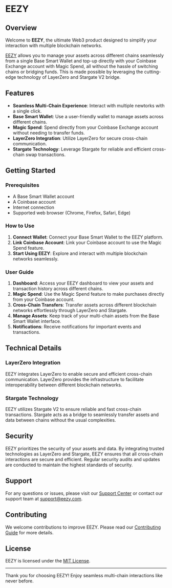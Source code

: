# EEZY

## Overview

Welcome to **EEZY**, the ultimate Web3 product designed to simplify your interaction with multiple blockchain networks. 

[EEZY](https://eezy.vercel.app/) allows you to manage your assets across different chains seamlessly from a single Base Smart Wallet and top-up directly with your Coinbase Exchange account with Magic Spend, all without the hassle of switching chains or bridging funds. This is made possible by leveraging the cutting-edge technology of LayerZero and Stargate V2 bridge.

## Features

- **Seamless Multi-Chain Experience**: Interact with multiple newtorks with a single click.
- **Base Smart Wallet**: Use a user-friendly wallet to manage assets across different chains.
- **Magic Spend**: Spend directly from your Coinbase Exchange account without needing to transfer funds.
- **LayerZero Integration**: Utilize LayerZero for secure cross-chain communication.
- **Stargate Technology**: Leverage Stargate for reliable and efficient cross-chain swap transactions.

## Getting Started

### Prerequisites

- A Base Smart Wallet account
- A Coinbase account
- Internet connection
- Supported web browser (Chrome, Firefox, Safari, Edge)

### How to Use

1. **Connect Wallet**: Connect your Base Smart Wallet to the EEZY platform.
2. **Link Coinbase Account**: Link your Coinbase account to use the Magic Spend feature.
3. **Start Using EEZY**: Explore and interact with multiple blockchain networks seamlessly.

### User Guide

1. **Dashboard**: Access your EEZY dashboard to view your assets and transaction history across different chains.
2. **Magic Spend**: Use the Magic Spend feature to make purchases directly from your Coinbase account.
3. **Cross-Chain Transfers**: Transfer assets across different blockchain networks effortlessly through LayerZero and Stargate.
4. **Manage Assets**: Keep track of your multi-chain assets from the Base Smart Wallet interface.
5. **Notifications**: Receive notifications for important events and transactions.

## Technical Details

### LayerZero Integration

EEZY integrates LayerZero to enable secure and efficient cross-chain communication. LayerZero provides the infrastructure to facilitate interoperability between different blockchain networks.

### Stargate Technology

EEZY utilizes Stargate V2 to ensure reliable and fast cross-chain transactions. Stargate acts as a bridge to seamlessly transfer assets and data between chains without the usual complexities.

## Security

EEZY prioritizes the security of your assets and data. By integrating trusted technologies as LayerZero and Stargate, EEZY ensures that all cross-chain interactions are secure and efficient. Regular security audits and updates are conducted to maintain the highest standards of security.

## Support

For any questions or issues, please visit our [Support Center](https://support.eezy.com) or contact our support team at support@eezy.com.

## Contributing

We welcome contributions to improve EEZY. Please read our [Contributing Guide](https://github.com/eezy/contributing) for more details.

## License

EEZY is licensed under the [MIT License](https://opensource.org/licenses/MIT).

---

Thank you for choosing EEZY! Enjoy seamless multi-chain interactions like never before.
